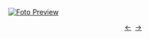 [![Foto Preview](preview/repo-141.avif)](https://mySuperCoolProjects.github.io/repo-141)

<div align="center" style="display: flex; justify-content: center;">
  <a  href="https://github.com/mySuperCoolProjects/repo-140" target="_blank">&#8592;</a>
  &nbsp;&nbsp;
  <a  href="https://github.com/mySuperCoolProjects/repo-142" target="_blank">&#8594;</a>
</div>
